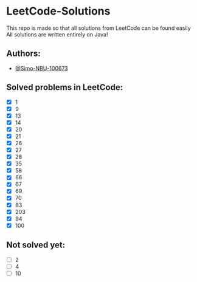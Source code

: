 # LeetCode-Solutions

This repo is made so that all solutions from LeetCode can be found easily
All solutions are written entirely on Java!


## Authors:

- [@Simo-NBU-100673](https://www.github.com/Simo-NBU-100673)


## Solved problems in LeetCode:

- [x]  1
- [x]  9
- [x]  13
- [x]  14
- [x]  20
- [x]  21
- [x]  26
- [x]  27
- [x]  28
- [x]  35
- [x]  58
- [x]  66
- [x]  67
- [x]  69
- [x]  70
- [x]  83
- [x]  203
- [x]  94
- [x]  100

## Not solved yet:

- [ ] 2
- [ ] 4
- [ ] 10

